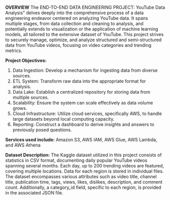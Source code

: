 **OVERVIEW**
The END-TO-END DATA ENGINEERING PROJECT: YouTube Data Analysis" delves deeply into the comprehensive process of a data engineering endeavor centered on analyzing YouTube data. It spans multiple stages, from data collection and cleaning to analysis, and potentially extends to visualization or the application of machine learning models, all tailored to the extensive dataset of YouTube.
This project strives to securely manage, optimize, and analyze structured and semi-structured data from YouTube videos, focusing on video categories and trending metrics.

**Project Objectives:**
1. Data Ingestion: Develop a mechanism for ingesting data from diverse sources.
2. ETL System: Transform raw data into the appropriate format for analysis.
3. Data Lake: Establish a centralized repository for storing data from multiple sources.
4. Scalability: Ensure the system can scale effectively as data volume grows.
5. Cloud Infrastructure: Utilize cloud services, specifically AWS, to handle large datasets beyond local computing capacity.
6. Reporting: Construct a dashboard to derive insights and answers to previously posed questions.

**Services used include:**
Amazon S3, AWS IAM, AWS Glue, AWS Lambda, and AWS Athena

**Dataset Description:**
The Kaggle dataset utilized in this project consists of statistics in CSV format, documenting daily popular YouTube videos spanning several months. Each day, up to 200 trending videos are featured, covering multiple locations. Data for each region is stored in individual files. The dataset encompasses various attributes such as video title, channel title, publication time, tags, views, likes, dislikes, description, and comment count. Additionally, a category_id field, specific to each region, is provided in the associated JSON file.

